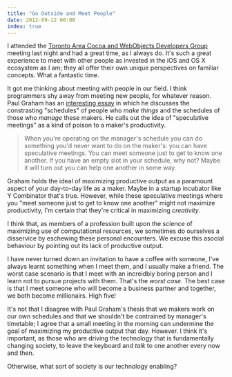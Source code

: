 ```yaml
---
title: "Go Outside and Meet People"
date: 2012-09-12 00:00
index: true
---
```


I attended the [Toronto Area Cocoa and WebObjects Developers Group](http://tacow.org) meeting last night and had a great time, as I always do. It's such a great experience to meet with other people as invested in the iOS and OS X ecosystem as I am; they all offer their own unique perspectives on familiar concepts. What a fantastic time.

It got me thinking about meeting with people in our field. I think programmers shy away from meeting new people, for whatever reason. Paul Graham has an [interesting essay](http://www.paulgraham.com/makersschedule.html) in which he discusses the constrasting "schedules" of people who _make things_ and the schedules of those who _manage_ these makers. He calls out the idea of "speculative meetings" as a kind of poison to a maker's productivity.

> When you're operating on the manager's schedule you can do something you'd never want to do on the maker's: you can have speculative meetings. You can meet someone just to get to know one another. If you have an empty slot in your schedule, why not? Maybe it will turn out you can help one another in some way.

Graham holds the ideal of maximizing productive output as a paramount aspect of your day-to-day life as a maker. Maybe in a startup incubator like Y Combinator that's true. However, while these speculative meetings where you "meet someone just to get to know one another" might not maximize productivity, I'm certain that they're critical in maximizing _creativity_.

I think that, as members of a profession built upon the science of maximizing use of computational resources, we sometimes do ourselves a disservice by eschewing these personal encounters. We excuse this asocial behaviour by pointing out its lack of productive output.

I have never turned down an invitation to have a coffee with someone, I've always learnt something when I meet them, and I usually make a friend. The worst case scenario is that I meet with an increidbly boring person and I learn not to pursue projects with them. That's the _worst case_. The best case is that I meet someone who will become a business partner and together, we both become millionairs. High five!

It's not that I disagree with Paul Graham's thesis that we makers work on our own schedules and that we shouldn't be contrained by manager's timetable; I agree that a small meeting in the morning can undermine the goal of maximizing my productive output that day. However. I think it's important, as those who are driving the technology that is fundamentally changing society, to leave the keyboard and _talk_ to one another every now and then.

Otherwise, what sort of society is our technology enabling?

<!-- more -->
